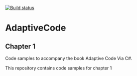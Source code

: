 [![Build status](https://ci.appveyor.com/api/projects/status/1t002jpnh5yxkml5?svg=true)](https://ci.appveyor.com/project/garymcleanhall/chapter1)

# AdaptiveCode
## Chapter 1

Code samples to accompany the book Adaptive Code Via C#.

This repository contains code samples for chapter 1
